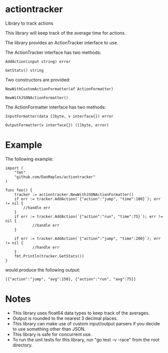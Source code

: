 # actiontracker
Library to track actions

This library will keep track of the average time for actions.

The library provides an ActionTracker interface to use.

The ActionTracker interface has two methods:

    AddAction(input string) error

    GetStats() string

Two constructors are provided:

    NewWithCustomActionFormatter(af ActionFormatter)

    NewWithJSONActionFormatter()

The ActionFormatter interface has two methods:

    InputFormatter(data []byte, v interface{}) error

    OutputFormatter(v interface{}) ([]byte, error)


# Example
The following example:

```
import (
	"fmt"
	"github.com/DanMaples/actiontracker"
)

func foo() {
    tracker := actiontracker.NewWithJSONActionFormatter()
    if err := tracker.AddAction(`{"action":"jump", "time":100}`); err != nil {
        //handle err
    }
    if err := tracker.AddAction(`{"action":"run", "time":75}`); err != nil {
            //handle err
    }

    if err := tracker.AddAction(`{"action":"jump", "time":200}`); err != nil {
            //handle err
    }
    fmt.Println(tracker.GetStats())
}
```
would produce the following output:
```
[{"action":"jump", "avg":150}, {"action":"run", "avg":75}]
```

# Notes
- This library uses float64 data types to keep track of the averages.
- Output is rounded to the nearest 3 decimal places.
- This library can make use of custom input/output parsers if you decide to use something other than JSON.
- This library is safe for concurrent use.
- To run the unit tests for this library, run "go test -v -race" from the root directory.